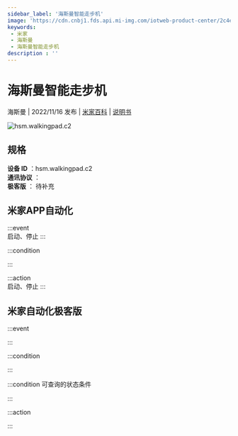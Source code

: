```yaml
---
sidebar_label: '海斯曼智能走步机'
image: 'https://cdn.cnbj1.fds.api.mi-img.com/iotweb-product-center/2c4ebf5d0bb76344faf465fbf20415ba_1661306026591.png?GalaxyAccessKeyId=AKVGLQWBOVIRQ3XLEW&Expires=9223372036854775807&Signature=eVfsNLJRIB4QBTy4fXAM+vZhdBI='
keywords: 
 - 米家
 - 海斯曼
 - 海斯曼智能走步机
description : ''
---
```

# 海斯曼智能走步机

海斯曼 | 2022/11/16 发布 | [米家百科](https://home.mi.com/webapp/content/baike/product/index.html?model=hsm.walkingpad.c2) | [说明书](https://home.mi.com/views/introduction.html?model=hsm.walkingpad.c2&region=cn)

![hsm.walkingpad.c2](https://cdn.cnbj1.fds.api.mi-img.com/iotweb-product-center/2c4ebf5d0bb76344faf465fbf20415ba_1661306026591.png?GalaxyAccessKeyId=AKVGLQWBOVIRQ3XLEW&Expires=9223372036854775807&Signature=eVfsNLJRIB4QBTy4fXAM+vZhdBI=)

## 规格  
> 
**设备 ID** ：hsm.walkingpad.c2  
**通讯协议** ：  
**极客版**  ： 待补充 


## 米家APP自动化  

:::event  
启动、停止
:::

:::condition  

:::

:::action   
启动、停止
:::

## 米家自动化极客版  

:::event  

:::

:::condition  

:::

:::condition 可查询的状态条件  

:::

:::action  

:::

        
